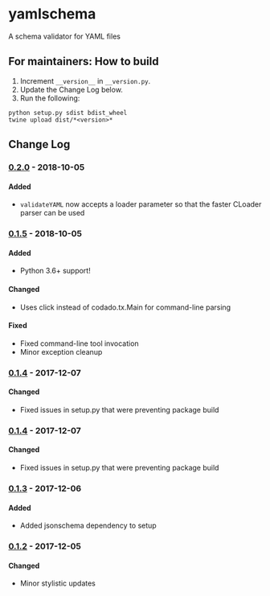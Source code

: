 # yamlschema

A schema validator for YAML files

## For maintainers: How to build

1. Increment `__version__` in `__version.py`.
2. Update the Change Log below.
3. Run the following:

```
python setup.py sdist bdist_wheel
twine upload dist/*<version>*
```

## Change Log
### [0.2.0] - 2018-10-05
#### Added
- `validateYAML` now accepts a loader parameter so that the faster CLoader parser can be used

### [0.1.5] - 2018-10-05
#### Added
- Python 3.6+ support!

#### Changed
- Uses click instead of codado.tx.Main for command-line parsing

#### Fixed
- Fixed command-line tool invocation
- Minor exception cleanup

### [0.1.4] - 2017-12-07
#### Changed
- Fixed issues in setup.py that were preventing package build

### [0.1.4] - 2017-12-07
#### Changed
- Fixed issues in setup.py that were preventing package build

### [0.1.3] - 2017-12-06
#### Added
- Added jsonschema dependency to setup

### [0.1.2] - 2017-12-05
#### Changed
- Minor stylistic updates

[0.2.0]: https://github.com/Brightmd/yamlschema/compare/release-0.1.5...release-0.2.0
[0.1.5]: https://github.com/Brightmd/yamlschema/compare/0.1.4...release-0.1.5
[0.1.4]: https://github.com/Brightmd/yamlschema/compare/0.1.3...0.1.4
[0.1.3]: https://github.com/Brightmd/yamlschema/compare/0.1.2...0.1.3
[0.1.2]: https://github.com/Brightmd/yamlschema/tree/0.1.2
